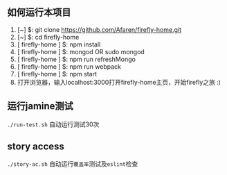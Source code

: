 
## 如何运行本项目
1. [~] $: git clone https://github.com/Afaren/firefly-home.git  
2. [~] $: cd firefly-home  
3. [ firefly-home ] $: npm install  
4. [ firefly-home ] $: mongod OR sudo mongod  
5. [ firefly-home ] $: npm run refreshMongo  
6. [ firefly-home ] $:
 npm run webpack
7. [ firefly-home ] $: npm start  
8. 打开浏览器，输入localhost:3000打开firefly-home主页，开始firefly之旅 :)

## 运行jamine测试
`./run-test.sh` 自动运行测试30次

## story access
`./story-ac.sh` 自动运行`覆盖率`测试及`eslint`检查
